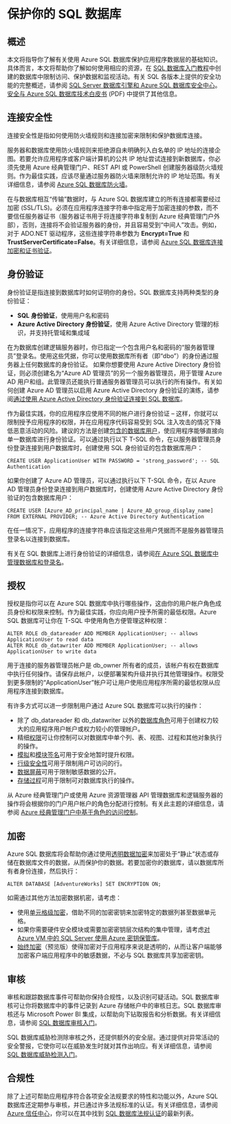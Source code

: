 <properties
   pageTitle="SQL 数据库安全性概述"
   description="了解有关 Azure SQL 数据库和 SQL Server 安全性的信息，包括云与本地 SQL Server 在身份验证、授权、连接安全性、加密和合规性方面的差异。"
   services="sql-database"
   documentationCenter=""
   authors="tmullaney"
   manager="jhubbard"
   editor=""/>

<tags
   ms.service="sql-database"
   ms.date="06/09/2016"
   wacn.date="07/25/2016"/>


# 保护你的 SQL 数据库

## 概述

本文将指导你了解有关使用 Azure SQL 数据库保护应用程序数据层的基础知识。具体而言，本文将帮助你了解如何使用相应的资源，在 [SQL 数据库入门教程](/documentation/articles/sql-database-get-started/)中创建的数据库中限制访问、保护数据和监视活动。有关 SQL 各版本上提供的安全功能的完整概述，请参阅 [SQL Server 数据库引擎和 Azure SQL 数据库安全中心](https://msdn.microsoft.com/zh-cn/library/bb510589)。[安全与 Azure SQL 数据库技术白皮书](https://download.microsoft.com/download/A/C/3/AC305059-2B3F-4B08-9952-34CDCA8115A9/Security_and_Azure_SQL_Database_White_paper.pdf) (PDF) 中提供了其他信息。

## 连接安全性

连接安全性是指如何使用防火墙规则和连接加密来限制和保护数据库连接。

服务器和数据库使用防火墙规则来拒绝源自未明确列入白名单的 IP 地址的连接企图。若要允许应用程序或客户端计算机的公共 IP 地址尝试连接到新数据库，你必须先使用 Azure 经典管理门户、REST API 或 PowerShell 创建服务器级防火墙规则。作为最佳实践，应该尽量通过服务器防火墙来限制允许的 IP 地址范围。有关详细信息，请参阅 [Azure SQL 数据库防火墙](/documentation/articles/sql-database-firewall-configure/)。

在与数据库相互“传输”数据时，与 Azure SQL 数据库建立的所有连接都需要经过加密 (SSL/TLS)。必须在应用程序连接字符串中指定用于加密连接的参数，而不要信任服务器证书（服务器证书用于将连接字符串复制到 Azure 经典管理门户外部），否则，连接将不会验证服务器的身份，并且容易受到“中间人”攻击。例如，对于 ADO.NET 驱动程序，这些连接字符串参数为 **Encrypt=True** 和 **TrustServerCertificate=False**。有关详细信息，请参阅 [Azure SQL 数据库连接加密和证书验证](/documentation/articles/sql-database-security-guidelines/)。


## 身份验证

身份验证是指连接到数据库时如何证明你的身份。SQL 数据库支持两种类型的身份验证：

 - **SQL 身份验证**，使用用户名和密码
 - **Azure Active Directory 身份验证**，使用 Azure Active Directory 管理的标识，并支持托管域和集成域

在为数据库创建逻辑服务器时，你已指定一个包含用户名和密码的“服务器管理员”登录名。使用这些凭据，你可以使用数据库所有者（即“dbo”）的身份通过服务器上任何数据库的身份验证。 如果你想要使用 Azure Active Directory 身份验证，则必须创建名为“Azure AD 管理员”的另一个服务器管理员，用于管理 Azure AD 用户和组。此管理员还能执行普通服务器管理员可以执行的所有操作。有关如何创建 Azure AD 管理员以启用 Azure Active Directory 身份验证的演练，请参阅[通过使用 Azure Active Directory 身份验证连接到 SQL 数据库](/documentation/articles/sql-database-aad-authentication/)。

作为最佳实践，你的应用程序应使用不同的帐户进行身份验证 – 这样，你就可以限制授予应用程序的权限，并在应用程序代码容易受到 SQL 注入攻击的情况下降低恶意活动的风险。建议的方法是创建[包含的数据库用户](https://msdn.microsoft.com/zh-cn/library/ff929188)，使应用程序能够直接向单一数据库进行身份验证。可以通过执行以下 T-SQL 命令，在以服务器管理员身份登录连接到用户数据库时，创建使用 SQL 身份验证的包含数据库用户：

	CREATE USER ApplicationUser WITH PASSWORD = 'strong_password'; -- SQL Authentication


如果你创建了 Azure AD 管理员，可以通过执行以下 T-SQL 命令，在以 Azure AD 管理员身份登录连接到用户数据库时，创建使用 Azure Active Directory 身份验证的包含数据库用户：


	CREATE USER [Azure_AD_principal_name | Azure_AD_group_display_name] FROM EXTERNAL PROVIDER; -- Azure Active Directory Authentication


在任一情况下，应用程序的连接字符串应该指定这些用户凭据而不是服务器管理员登录名以连接到数据库。

有关在 SQL 数据库上进行身份验证的详细信息，请参阅[在 Azure SQL 数据库中管理数据库和登录名](/documentation/articles/sql-database-manage-logins/)。


## 授权
授权是指你可以在 Azure SQL 数据库中执行哪些操作，这由你的用户帐户角色成员身份和权限来控制。作为最佳实践，你应向用户授予所需的最低权限。Azure SQL 数据库可让你在 T-SQL 中使用角色方便管理这种权限：


	ALTER ROLE db_datareader ADD MEMBER ApplicationUser; -- allows ApplicationUser to read data
	ALTER ROLE db_datawriter ADD MEMBER ApplicationUser; -- allows ApplicationUser to write data


用于连接的服务器管理员帐户是 db\_owner 所有者的成员，该帐户有权在数据库中执行任何操作。请保存此帐户，以便部署架构升级并执行其他管理操作。权限受到更多限制的“ApplicationUser”帐户可让用户使用应用程序所需的最低权限从应用程序连接到数据库。

有许多方式可以进一步限制用户通过 Azure SQL 数据库可以执行的操作：

* 除了 db\_datareader 和 db\_datawriter 以外的[数据库角色](https://msdn.microsoft.com/zh-cn/library/ms189121)可用于创建权力较大的应用程序用户帐户或权力较小的管理帐户。
* 精细[权限](https://msdn.microsoft.com/zh-cn/library/ms191291)可让你控制可以对数据库中单个列、表、视图、过程和其他对象执行的操作。
* [模拟](https://msdn.microsoft.com/zh-cn/library/vstudio/bb669087)和[模块签名](https://msdn.microsoft.com/zh-cn/library/bb669102)可用于安全地暂时提升权限。
* [行级安全性](https://msdn.microsoft.com/zh-cn/library/dn765131)可用于限制用户可访问的行。
* [数据屏蔽](/documentation/articles/sql-database-dynamic-data-masking-get-started/)可用于限制敏感数据的公开。
* [存储过程](https://msdn.microsoft.com/zh-cn/library/ms190782)可用于限制可对数据库执行的操作。

从 Azure 经典管理门户或使用 Azure 资源管理器 API 管理数据库和逻辑服务器的操作将会根据你的门户用户帐户的角色分配进行控制。有关此主题的详细信息，请参阅 [Azure 经典管理门户中基于角色的访问控制](/documentation/articles/role-based-access-control-configure/)。


## 加密

Azure SQL 数据库将会帮助你通过使用[透明数据加密](http://go.microsoft.com/fwlink/?LinkId=526242)来加密处于“静止”状态或存储在数据库文件的数据，从而保护你的数据。若要加密你的数据库，请以数据库所有者身份连接，然后执行：


	ALTER DATABASE [AdventureWorks] SET ENCRYPTION ON;


如需通过其他方法加密数据机密，请考虑：

* 使用[单元格级加密](https://msdn.microsoft.com/zh-cn/library/ms179331.aspx)，借助不同的加密密钥来加密特定的数据列甚至数据单元格。
* 如果你需要硬件安全模块或需要加密密钥层次结构的集中管理，请考虑[对 Azure VM 中的 SQL Server 使用 Azure 密钥保管库](http://blogs.technet.com/b/kv/archive/2015/01/12/using-the-key-vault-for-sql-server-encryption.aspx)。
* [始终加密](https://msdn.microsoft.com/zh-cn/library/mt163865.aspx)（预览版）使得加密对于应用程序来说是透明的，从而让客户端能够加密客户端应用程序中的敏感数据，不必与 SQL 数据库共享加密密钥。

## 审核

审核和跟踪数据库事件可帮助你保持合规性，以及识别可疑活动。SQL 数据库审核可让你将数据库中的事件记录到 Azure 存储帐户中的审核日志。SQL 数据库审核还与 Microsoft Power BI 集成，以帮助向下钻取报告和分析数据。有关详细信息，请参阅 [SQL 数据库审核入门](/documentation/articles/sql-database-auditing-get-started/)。

SQL 数据库威胁检测除审核之外，还提供额外的安全层。通过提供对异常活动的安全警报，它使你可以在威胁发生时就对其作出响应。有关详细信息，请参阅 [SQL 数据库威胁检测入门](/documentation/articles/sql-database-threat-detection-get-started/)。

## 合规性

除了上述可帮助应用程序符合各项安全法规要求的特性和功能以外，Azure SQL 数据库还定期参与审核，并已通过许多法规标准的认证。有关详细信息，请参阅 [Azure 信任中心](/support/trust-center/)，你可以在其中找到 [SQL 数据库法规认证](/support/trust-center/compliance/)的最新列表。

<!---HONumber=Mooncake_0718_2016-->